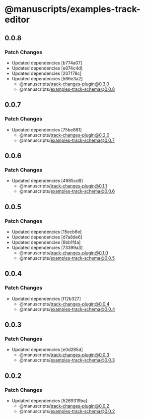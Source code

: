 # @manuscripts/examples-track-editor

## 0.0.8

### Patch Changes

- Updated dependencies [b774a07]
- Updated dependencies [e874c4d]
- Updated dependencies [207178c]
- Updated dependencies [566e3a2]
  - @manuscripts/track-changes-plugin@0.3.0
  - @manuscripts/examples-track-schema@0.0.8

## 0.0.7

### Patch Changes

- Updated dependencies [75be881]
  - @manuscripts/track-changes-plugin@0.2.0
  - @manuscripts/examples-track-schema@0.0.7

## 0.0.6

### Patch Changes

- Updated dependencies [4985cd8]
  - @manuscripts/track-changes-plugin@0.1.1
  - @manuscripts/examples-track-schema@0.0.6

## 0.0.5

### Patch Changes

- Updated dependencies [15ecb6e]
- Updated dependencies [d7a8de6]
- Updated dependencies [8bb1f4a]
- Updated dependencies [73399a3]
  - @manuscripts/track-changes-plugin@0.1.0
  - @manuscripts/examples-track-schema@0.0.5

## 0.0.4

### Patch Changes

- Updated dependencies [f12b327]
  - @manuscripts/track-changes-plugin@0.0.4
  - @manuscripts/examples-track-schema@0.0.4

## 0.0.3

### Patch Changes

- Updated dependencies [e0d285d]
  - @manuscripts/track-changes-plugin@0.0.3
  - @manuscripts/examples-track-schema@0.0.3

## 0.0.2

### Patch Changes

- Updated dependencies [5269319ba]
  - @manuscripts/track-changes-plugin@0.0.2
  - @manuscripts/examples-track-schema@0.0.2
